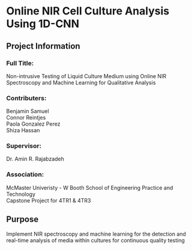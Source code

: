 # Online NIR Cell Culture Analysis Using 1D-CNN

## Project Information
### Full Title:
Non-intrusive Testing of Liquid Culture Medium using Online NIR Spectroscopy and Machine Learning for Qualitative Analysis

### Contributers:
Benjamin Samuel\
Connor Reintjes\
Paola Gonzalez Perez\
Shiza Hassan

### Supervisor:
Dr. Amin R. Rajabzadeh

### Association:
McMaster Univeristy - W Booth School of Engineering Practice and Technology\
Capstone Project for 4TR1 & 4TR3

## Purpose
Implement  NIR spectroscopy and machine learning for the detection and real-time analysis of media within cultures for continuous quality testing

